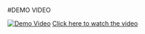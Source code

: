 #DEMO VIDEO

[![Demo Video](https://img.youtube.com/vi/M0W43VZiuE4/maxresdefault.jpg)](https://www.youtube.com/watch?v=M0W43VZiuE4)
[Click here to watch the video](https://www.youtube.com/watch?v=M0W43VZiuE4)
